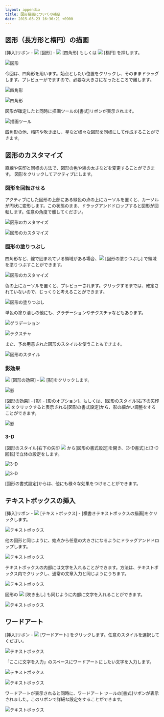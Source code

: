 ```yaml
---
layout: appendix
title: 図形描画についての補足
date: 2015-03-23 16:36:21 +0900
---
```



図形（長方形と楕円）の描画
--------------------------

[挿入]リボン - <span><img src="pic/word_figure.png" /></span> [図形] - <span><img src="pic/word_square.png" /></span> [四角形] もしくは <span><img src="pic/word_oval.png" /></span> [楕円] を押します。

![図形](pic/word02_zukei_01pic.png)

今回は、四角形を用います。始点としたい位置をクリックし、そのままドラッグします。プレビューがでますので、必要な大きさになったところで離します。

![四角形](pic/word02_zukei_02pic.png)

![四角形](pic/word02_zukei_03pic.png)

図形が確定したと同時に描画ツールの[書式]リボンが表示されます。

![描画ツール](pic/word02_zukei_04pic.png)

四角形の他、楕円や吹き出し、星など様々な図形を同様にして作成することができます。


図形のカスタマイズ
------------------

直線や矢印と同様の方法で、図形の色や線の太さなどを変更することができます。
図形をクリックしてアクティブにします。

### 図形を回転させる

アクティブにした図形の上部にある緑色の点の上にカーソルを置くと、カーソルが円状に変形します。この状態のまま、ドラッグアンドドロップすると図形が回転します。任意の角度で離してください。

![図形のカスタマイズ](pic/word02_zukei_05custom.png)

![図形のカスタマイズ](pic/word02_zukei_06custom.png)

### 図形の塗りつぶし

四角形など、線で囲まれている領域がある場合、<span><img src="pic/word_paint.png" /></span> [図形の塗りつぶし] で領域を塗りつぶすことができます。

![図形のカスタマイズ](pic/word02_zukei_07custom.png)

色の上にカーソルを置くと、プレビューされます。クリックするまでは、確定されていないので、じっくりと考えることができます。

![図形の塗りつぶし](pic/word02_zukei_08custom.png)

単色の塗り潰しの他にも、グラデーションやテクスチャなどもあります。

![グラデーション](pic/word02_zukei_09custom.png)

![テクスチャ](pic/word02_zukei_10custom.png)

また、予め用意された図形のスタイルを使うこともできます。

![図形のスタイル](pic/word02_zukei_11custom.png)

### 影効果

<span><img src="pic/word_figure_effect.png" /></span> [図形の効果] - <span><img src="pic/word_shadow.png" /></span>  [影]をクリックします。

![影](pic/word02_zukei_12shadow.png)

[図形の効果] - [影] - [影のオプション]、もしくは、[図形のスタイル]右下の矢印 <span><img src="pic/word_details.png" /></span> をクリックすると表示される[図形の書式設定]から、影の細かい調整をすることができます。

![影](pic/word02_zukei_13shadow.png)

### 3-D

[図形のスタイル]右下の矢印 <span><img src="pic/word_details.png" /></span> から[図形の書式設定]を開き、[3-D書式]と[3-D 回転]で立体の設定をします。

![3-D](pic/word02_zukei_143d.png)

![3-D](pic/word02_zukei_153d.png)

[図形の書式設定]からは、他にも様々な効果をつけることができます。


テキストボックスの挿入
----------------------

[挿入]リボン - <span><img src="pic/word_textbox.png" /></span> [テキストボックス] - [横書きテキストボックスの描画]をクリックします。

![テキストボックス](pic/word02_zukei_16textbox.png)

他の図形と同じように、始点から任意の大きさになるようにドラッグアンドドロップします。

![テキストボックス](pic/word02_zukei_17textbox.png)

テキストボックスの内部には文字を入れることができます。方法は、テキストボックス内でクリックし、通常の文章入力と同じようにうちます。

![テキストボックス](pic/word02_zukei_18textbox.png)

図形の <span><img src="pic/word_hukidasi.png" /></span> [吹き出し] も同じように内部に文字を入れることができます。

![テキストボックス](pic/word02_zukei_19textbox.png)


ワードアート
------------

[挿入]リボン - <span><img src="pic/word_wordart.png" /></span> [ワードアート] をクリックします。任意のスタイルを選択してください。

![テキストボックス](pic/word02_zukei_20wordart.png)

「ここに文字を入力」のスペースにワードアートにしたい文字を入力します。

![テキストボックス](pic/word02_zukei_21wordart.png)

![テキストボックス](pic/word02_zukei_22wordart.png)

ワードアートが表示されると同時に、ワードアート
ツールの[書式]リボンが表示されました。このリボンで詳細な設定をすることができます。

![テキストボックス](pic/word02_zukei_23wordart.png)

